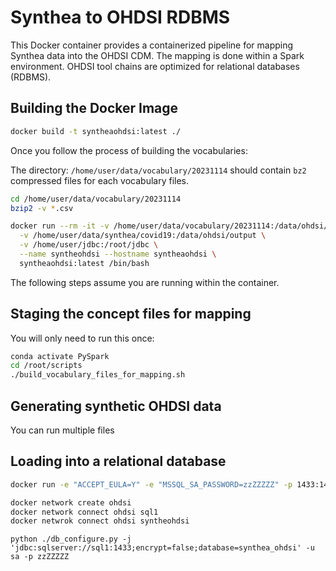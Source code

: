 # Synthea to OHDSI RDBMS

This Docker container provides a containerized pipeline for mapping Synthea data into the OHDSI CDM. The mapping is
done within a Spark environment. OHDSI tool chains are optimized for relational databases (RDBMS).

## Building the Docker Image


```bash
docker build -t syntheaohdsi:latest ./ 
```

Once you follow the process of building the vocabularies:

The directory: `/home/user/data/vocabulary/20231114` should contain `bz2` compressed files for each 
vocabulary files.

```bash
cd /home/user/data/vocabulary/20231114
bzip2 -v *.csv
```

```bash ""
docker run --rm -it -v /home/user/data/vocabulary/20231114:/data/ohdsi/vocabulary \
  -v /home/user/data/synthea/covid19:/data/ohdsi/output \
  -v /home/user/jdbc:/root/jdbc \
  --name syntheohdsi --hostname syntheaohdsi \
  syntheaohdsi:latest /bin/bash 
```

The following steps assume you are running within the container.


## Staging the concept files for mapping

You will only need to run this once:

```bash
conda activate PySpark
cd /root/scripts
./build_vocabulary_files_for_mapping.sh
```

## Generating synthetic OHDSI data

You can run multiple files 

## Loading into a relational database


```bash
docker run -e "ACCEPT_EULA=Y" -e "MSSQL_SA_PASSWORD=zzZZZZZ" -p 1433:1433 --name sql1 --hostname sql1 -d mcr.microsoft.com/mssql/server:2022-latest
```
```bash
docker network create ohdsi
docker network connect ohdsi sql1
docker netwrok connect ohdsi syntheohdsi
```


```
python ./db_configure.py -j 'jdbc:sqlserver://sql1:1433;encrypt=false;database=synthea_ohdsi' -u sa -p zzZZZZZ
```

